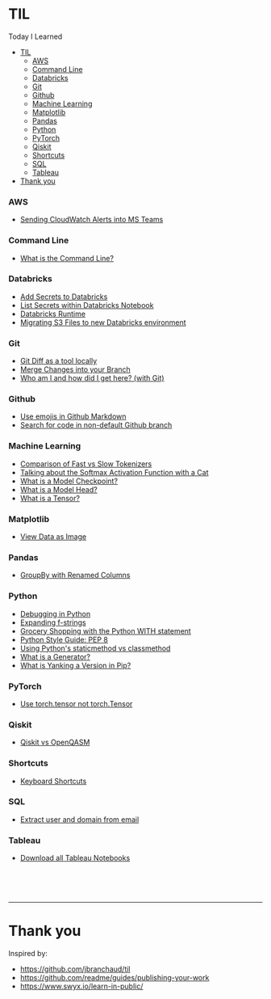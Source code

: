# TIL
Today I Learned

- [TIL](#til)
    - [AWS](#aws)
    - [Command Line](#command-line)
    - [Databricks](#databricks)
    - [Git](#git)
    - [Github](#github)
    - [Machine Learning](#machine-learning)
    - [Matplotlib](#matplotlib)
    - [Pandas](#pandas)
    - [Python](#python)
    - [PyTorch](#pytorch)
    - [Qiskit](#qiskit)
    - [Shortcuts](#shortcuts)
    - [SQL](#sql)
    - [Tableau](#tableau)
- [Thank you](#thank-you)

### AWS
- [Sending CloudWatch Alerts into MS Teams](aws/cloudwatch_to_ms_teams.md)

### Command Line
- [What is the Command Line?](command_line/what_is_cli.md)

### Databricks
- [Add Secrets to Databricks](databricks/adding_secrets.md)
- [List Secrets within Databricks Notebook](databricks/list_secrets.md)
- [Databricks Runtime](databricks/runtime.md)
- [Migrating S3 Files to new Databricks environment](databricks/migrate_s3_files.md)

### Git
- [Git Diff as a tool locally](git/git_diff.md)
- [Merge Changes into your Branch](git/merge_changes_into_branch.md)
- [Who am I and how did I get here? (with Git)](git/git_user_and_remote.md)

### Github
- [Use emojis in Github Markdown](github/use_emojis_in_github.md)
- [Search for code in non-default Github branch](github/search_non_default_branch.md)

### Machine Learning
- [Comparison of Fast vs Slow Tokenizers](machine_learning/fast_vs_slow_tokenizers.md)
- [Talking about the Softmax Activation Function with a Cat](machine_learning/softmax_activation_function.md)
- [What is a Model Checkpoint?](machine_learning/what_is_a_checkpoint.md)
- [What is a Model Head?](machine_learning/what_is_a_model_head.md)
- [What is a Tensor?](machine_learning/what_is_a_tensor.md)

### Matplotlib
- [View Data as Image](matplotlib/view_data_as_image.md)

### Pandas
- [GroupBy with Renamed Columns](pandas/pandas_groupby.md)

### Python
- [Debugging in Python](python/debugging.md)
- [Expanding f-strings](python/expanding_f_strings.md)
- [Grocery Shopping with the Python WITH statement](python/python_with.md)
- [Python Style Guide: PEP 8](python/pep8.md)
- [Using Python's staticmethod vs classmethod](python/staticmethod_v_classmethod.md)
- [What is a Generator?](python/what_is_a_generator.md)
- [What is Yanking a Version in Pip?](python/yanked_version_pip.md)

### PyTorch
- [Use torch.tensor not torch.Tensor](pytorch/tensor_vs_Tensor.md)

### Qiskit
- [Qiskit vs OpenQASM](qiskit/qiskit_vs_openqasm.md)

### Shortcuts
- [Keyboard Shortcuts](shortcuts/keyboard_shortcuts.md)

### SQL
- [Extract user and domain from email](sql/extract_user_and_domain_from_email.md)

### Tableau
- [Download all Tableau Notebooks](tableau/download_notebooks.md)

<br>
<br>
<br>
  
***
# Thank you
Inspired by:
* https://github.com/jbranchaud/til
* https://github.com/readme/guides/publishing-your-work
* https://www.swyx.io/learn-in-public/